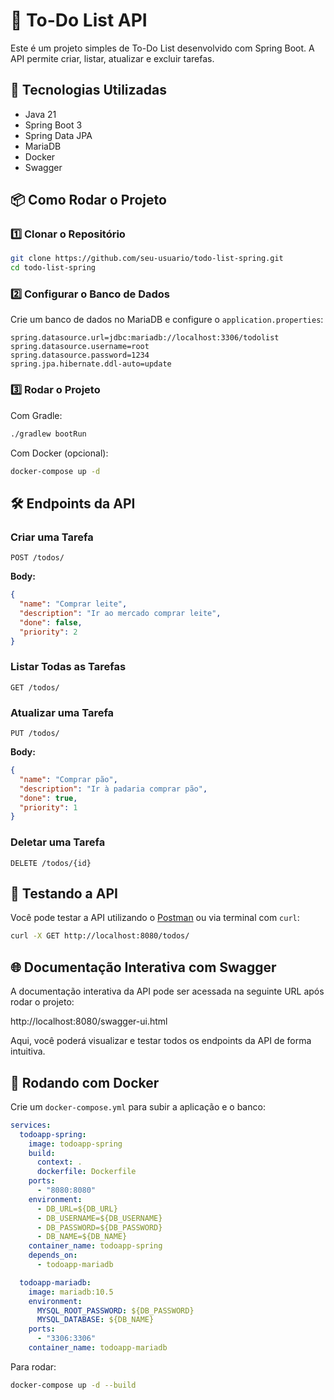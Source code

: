 # 📌 To-Do List API

Este é um projeto simples de To-Do List desenvolvido com Spring Boot. A API permite criar, listar, atualizar e excluir tarefas.

## 🚀 Tecnologias Utilizadas

- Java 21
- Spring Boot 3
- Spring Data JPA
- MariaDB
- Docker
- Swagger

## 📦 Como Rodar o Projeto

### 1️⃣ Clonar o Repositório

```sh
git clone https://github.com/seu-usuario/todo-list-spring.git
cd todo-list-spring
```

### 2️⃣ Configurar o Banco de Dados

Crie um banco de dados no MariaDB e configure o `application.properties`:

```properties
spring.datasource.url=jdbc:mariadb://localhost:3306/todolist
spring.datasource.username=root
spring.datasource.password=1234
spring.jpa.hibernate.ddl-auto=update
```

### 3️⃣ Rodar o Projeto

Com Gradle:

```sh
./gradlew bootRun
```

Com Docker (opcional):

```sh
docker-compose up -d
```

## 🛠 Endpoints da API

### Criar uma Tarefa
```http
POST /todos/
```
**Body:**
```json
{
  "name": "Comprar leite",
  "description": "Ir ao mercado comprar leite",
  "done": false,
  "priority": 2
}
```

### Listar Todas as Tarefas
```http
GET /todos/
```

### Atualizar uma Tarefa
```http
PUT /todos/
```
**Body:**
```json
{
  "name": "Comprar pão",
  "description": "Ir à padaria comprar pão",
  "done": true,
  "priority": 1
}
```

### Deletar uma Tarefa
```http
DELETE /todos/{id}
```

## 🧪 Testando a API

Você pode testar a API utilizando o [Postman](https://www.postman.com/) ou via terminal com `curl`:

```sh
curl -X GET http://localhost:8080/todos/
```

## 🌐 Documentação Interativa com Swagger
A documentação interativa da API pode ser acessada na seguinte URL após rodar o projeto:

http://localhost:8080/swagger-ui.html

Aqui, você poderá visualizar e testar todos os endpoints da API de forma intuitiva.

## 🐳 Rodando com Docker

Crie um `docker-compose.yml` para subir a aplicação e o banco:

```yaml
services:
  todoapp-spring:
    image: todoapp-spring
    build:
      context: .
      dockerfile: Dockerfile
    ports:
      - "8080:8080"
    environment:
      - DB_URL=${DB_URL}
      - DB_USERNAME=${DB_USERNAME}
      - DB_PASSWORD=${DB_PASSWORD}
      - DB_NAME=${DB_NAME}
    container_name: todoapp-spring
    depends_on:
      - todoapp-mariadb

  todoapp-mariadb:
    image: mariadb:10.5
    environment:
      MYSQL_ROOT_PASSWORD: ${DB_PASSWORD}
      MYSQL_DATABASE: ${DB_NAME}
    ports:
      - "3306:3306"
    container_name: todoapp-mariadb

```

Para rodar:

```sh
docker-compose up -d --build
```
